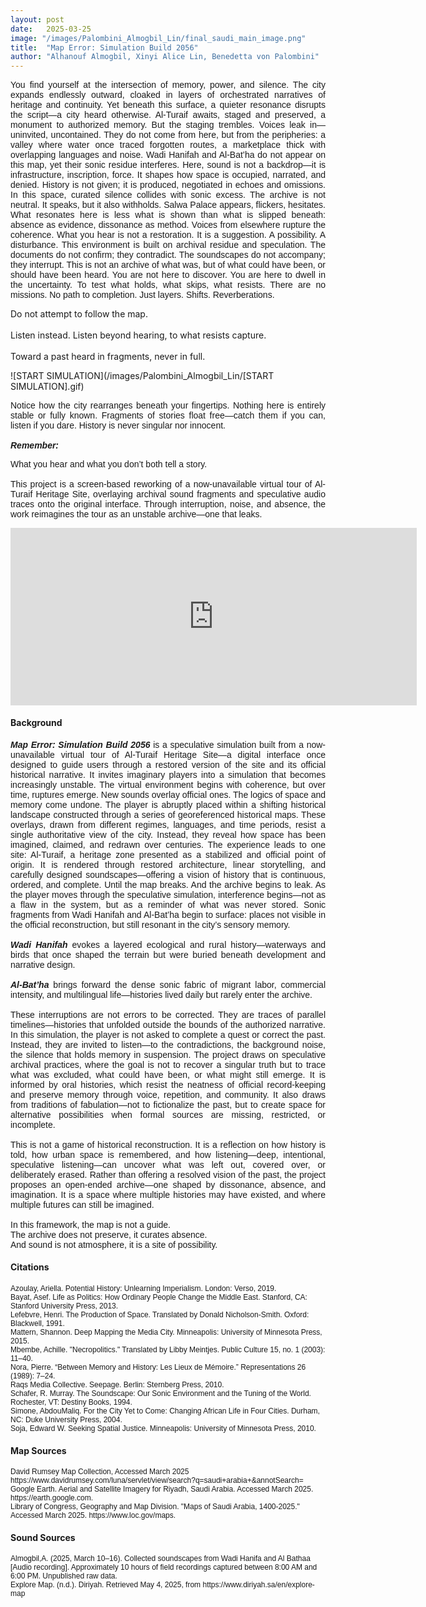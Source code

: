```yaml
---
layout: post
date:   2025-03-25
image: "/images/Palombini_Almogbil_Lin/final_saudi_main_image.png"
title:  "Map Error: Simulation Build 2056"
author: "Alhanouf Almogbil, Xinyi Alice Lin, Benedetta von Palombini"
---
```


<p style="text-align: justify; font-family: sans-serif;">
You find yourself at the intersection of memory, power, and silence. The city expands endlessly outward, cloaked in layers of orchestrated narratives of heritage and continuity. Yet beneath this surface, a quieter resonance disrupts the script—a city heard otherwise.
Al-Turaif awaits, staged and preserved, a monument to authorized memory. But the staging trembles. Voices leak in—uninvited, uncontained. They do not come from here, but from the peripheries: a valley where water once traced forgotten routes, a marketplace thick with overlapping languages and noise. Wadi Hanifah and Al-Bat’ha do not appear on this map, yet their sonic residue interferes.
Here, sound is not a backdrop—it is infrastructure, inscription, force. It shapes how space is occupied, narrated, and denied. History is not given; it is produced, negotiated in echoes and omissions. In this space, curated silence collides with sonic excess.
The archive is not neutral. It speaks, but it also withholds. Salwa Palace appears, flickers, hesitates. What resonates here is less what is shown than what is slipped beneath: absence as evidence, dissonance as method.
Voices from elsewhere rupture the coherence. What you hear is not a restoration. It is a suggestion. A possibility. A disturbance.
This environment is built on archival residue and speculation. The documents do not confirm; they contradict. The soundscapes do not accompany; they interrupt. This is not an archive of what was, but of what could have been, or should have been heard.
You are not here to discover. You are here to dwell in the uncertainty. To test what holds, what skips, what resists.
There are no missions. No path to completion. Just layers. Shifts. Reverberations.

Do not attempt to follow the map. <br> <br>
Listen instead. Listen beyond hearing, to what resists capture.<br> <br>
Toward a past heard in fragments, never in full.
<br>
</p>

![START SIMULATION](/images/Palombini_Almogbil_Lin/[START SIMULATION].gif)
 <br>
<p style="text-align: justify; font-family: sans-serif;">
Notice how the city rearranges beneath your fingertips. Nothing here is entirely stable or fully known. Fragments of stories float free—catch them if you can, listen if you dare. History is never singular nor innocent.
<br><br>
<b><i>Remember:</i></b> 
<p style="text-align: justify; font-family: sans-serif;">
What you hear and what you don’t both tell a story.
<br> <br>
This project is a screen-based reworking of a now-unavailable virtual tour of Al-Turaif Heritage Site, overlaying archival sound fragments and speculative audio traces onto the original interface. Through interruption, noise, and absence, the work reimagines the tour as an unstable archive—one that leaks.
</p>

<div style="width: 650px; margin: 0 auto; position: relative; padding-top: 56.25%;">
  <iframe 
    src="https://player.vimeo.com/video/1081337851?h=5731bd1905&title=0&byline=0&portrait=0&badge=0&autopause=0&autoplay=1&muted=1&loop=1&background=0&player_id=0&app_id=58479" 
    frameborder="0" 
    allow="autoplay; fullscreen; picture-in-picture; clipboard-write; encrypted-media" 
    allowfullscreen 
    style="position: absolute; top: 0; left: 0; width: 100%; height: 100%;" 
    title="Final 0504 vers 2">
  </iframe>
</div>
<script src="https://player.vimeo.com/api/player.js"></script>


<h4>Background</h4>
<p style="text-align: justify; font-family: sans-serif;">
<b><i>Map Error: Simulation Build 2056</i></b> is a speculative simulation built from a now-unavailable virtual tour of Al-Turaif Heritage Site—a digital interface once designed to guide users through a restored version of the site and its official historical narrative.
It invites imaginary players into a simulation that becomes increasingly unstable. The virtual environment begins with coherence, but over time, ruptures emerge. New sounds overlay official ones. The logics of space and memory come undone.
The player is abruptly placed within a shifting historical landscape constructed through a series of georeferenced historical maps. These overlays, drawn from different regimes, languages, and time periods, resist a single authoritative view of the city. Instead, they reveal how space has been imagined, claimed, and redrawn over centuries.
The experience leads to one site: Al-Turaif, a heritage zone presented as a stabilized and official point of origin. It is rendered through restored architecture, linear storytelling, and carefully designed soundscapes—offering a vision of history that is continuous, ordered, and complete.
Until the map breaks.
 And the archive begins to leak.
As the player moves through the speculative simulation, interference begins—not as a flaw in the system, but as a reminder of what was never stored. Sonic fragments from Wadi Hanifah and Al-Bat’ha begin to surface: places not visible in the official reconstruction, but still resonant in the city’s sensory memory.<br><br>
<b><i>Wadi Hanifah</i></b> evokes a layered ecological and rural history—waterways and birds that once shaped the terrain but were buried beneath development and narrative design.<br><br>
<b><i>Al-Bat’ha</i></b> brings forward the dense sonic fabric of migrant labor, commercial intensity, and multilingual life—histories lived daily but rarely enter the archive.<br><br>
These interruptions are not errors to be corrected. They are traces of parallel timelines—histories that unfolded outside the bounds of the authorized narrative. In this simulation, the player is not asked to complete a quest or correct the past. Instead, they are invited to listen—to the contradictions, the background noise, the silence that holds memory in suspension.
The project draws on speculative archival practices, where the goal is not to recover a singular truth but to trace what was excluded, what could have been, or what might still emerge. It is informed by oral histories, which resist the neatness of official record-keeping and preserve memory through voice, repetition, and community. It also draws from traditions of fabulation—not to fictionalize the past, but to create space for alternative possibilities when formal sources are missing, restricted, or incomplete.<br><br>
This is not a game of historical reconstruction.
 It is a reflection on how history is told, how urban space is remembered, and how listening—deep, intentional, speculative listening—can uncover what was left out, covered over, or deliberately erased.
Rather than offering a resolved vision of the past, the project proposes an open-ended archive—one shaped by dissonance, absence, and imagination. It is a space where multiple histories may have existed, and where multiple futures can still be imagined.<br><br>
In this framework, the map is not a guide.<br>
 The archive does not preserve, it curates absence.<br>
 And sound is not atmosphere, it is a site of possibility.<br>

<h4>Citations</h4>
<p style="text-align: left; font-family: sans-serif; font-size: 12">
Azoulay, Ariella. Potential History: Unlearning Imperialism. London: Verso, 2019.<br>
Bayat, Asef. Life as Politics: How Ordinary People Change the Middle East. Stanford, CA: Stanford University Press, 2013.<br>
Lefebvre, Henri. The Production of Space. Translated by Donald Nicholson-Smith. Oxford: Blackwell, 1991.<br>
Mattern, Shannon. Deep Mapping the Media City. Minneapolis: University of Minnesota Press, 2015.<br>
Mbembe, Achille. "Necropolitics." Translated by Libby Meintjes. Public Culture 15, no. 1 (2003): 11–40.<br>
Nora, Pierre. “Between Memory and History: Les Lieux de Mémoire.” Representations 26 (1989): 7–24.<br>
Raqs Media Collective. Seepage. Berlin: Sternberg Press, 2010.<br>
Schafer, R. Murray. The Soundscape: Our Sonic Environment and the Tuning of the World. Rochester, VT: Destiny Books, 1994.<br>
Simone, AbdouMaliq. For the City Yet to Come: Changing African Life in Four Cities. Durham, NC: Duke University Press, 2004.<br>
Soja, Edward W. Seeking Spatial Justice. Minneapolis: University of Minnesota Press, 2010.<br>
</p>

<h4>Map Sources</h4>
<p style="text-align: left; font-family: sans-serif; font-size: 12">
David Rumsey Map Collection, Accessed March 2025 https://www.davidrumsey.com/luna/servlet/view/search?q=saudi+arabia+&annotSearch= 
Google Earth. Aerial and Satellite Imagery for Riyadh, Saudi Arabia. Accessed March 2025. https://earth.google.com.<br>
Library of Congress, Geography and Map Division. "Maps of Saudi Arabia, 1400-2025." Accessed March 2025. https://www.loc.gov/maps.<br>
</p>

<h4>Sound Sources</h4>
<p style="text-align: left; font-family: sans-serif; font-size: 12">
Almogbil,A. (2025, March 10–16). Collected soundscapes from Wadi Hanifa and Al Bathaa [Audio recording]. Approximately 10 hours of field recordings captured between 8:00 AM and 6:00 PM. Unpublished raw data.<br>
Explore Map. (n.d.). Diriyah. Retrieved May 4, 2025, from https://www.diriyah.sa/en/explore-map</p>
